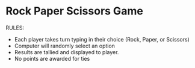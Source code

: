 # Rock Paper Scissors Game

RULES:
- Each player takes turn typing in their choice (Rock, Paper, or Scissors)
- Computer will randomly select an option
- Results are tallied and displayed to player.
- No points are awarded for ties

